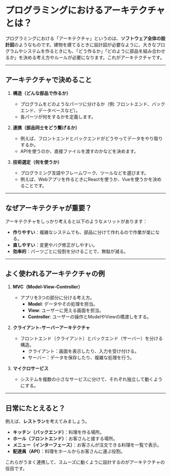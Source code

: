 
# プログラミングにおけるアーキテクチャとは？

プログラミングにおける「アーキテクチャ」というのは、**ソフトウェア全体の設計図**のようなものです。建物を建てるときに設計図が必要なように、大きなプログラムやシステムを作るときにも、「どう作るか」「どのように部品を組み合わせるか」を決める考え方やルールが必要になります。これがアーキテクチャです。

---

## アーキテクチャで決めること

1. **構造（どんな部品で作るか）**  
   - プログラムをどのようなパーツに分けるか（例: フロントエンド、バックエンド、データベースなど）。
   - 各パーツが何をするかを定義します。

2. **連携（部品同士をどう繋げるか）**  
   - 例えば、フロントエンドとバックエンドがどうやってデータをやり取りするか。
   - APIを使うのか、直接ファイルを渡すのかなどを決めます。

3. **技術選定（何を使うか）**  
   - プログラミング言語やフレームワーク、ツールなどを選びます。
   - 例えば、Webアプリを作るときにReactを使うか、Vueを使うかを決めることです。

---

## なぜアーキテクチャが重要？
アーキテクチャをしっかり考えると以下のようなメリットがあります：
- **作りやすい**：複雑なシステムでも、部品に分けて作れるので作業が楽になる。
- **直しやすい**：変更やバグ修正がしやすい。
- **効率的**：パーツごとに役割を分けることで、無駄が減る。

---

## よく使われるアーキテクチャの例

1. **MVC（Model-View-Controller）**  
   - アプリを3つの部分に分ける考え方。
     - **Model**: データやその処理を担当。
     - **View**: ユーザーに見える画面を担当。
     - **Controller**: ユーザーの操作とModelやViewの橋渡しをする。

2. **クライアント-サーバーアーキテクチャ**  
   - フロントエンド（クライアント）とバックエンド（サーバー）を分ける構造。
     - クライアント：画面を表示したり、入力を受け付ける。
     - サーバー：データを保存したり、複雑な処理を行う。

3. **マイクロサービス**  
   - システムを複数の小さなサービスに分けて、それぞれ独立して動くようにする。

---

## 日常にたとえると？
例えば、**レストラン**を考えてみましょう。
- **キッチン（バックエンド）**：料理を作る場所。
- **ホール（フロントエンド）**：お客さんと接する場所。
- **メニュー（インターフェース）**：お客さんが注文できる料理を一覧で表示。
- **配達員（API）**：料理をホールからお客さんに運ぶ役割。

これらがうまく連携して、スムーズに動くように設計するのがアーキテクチャの役目です。
